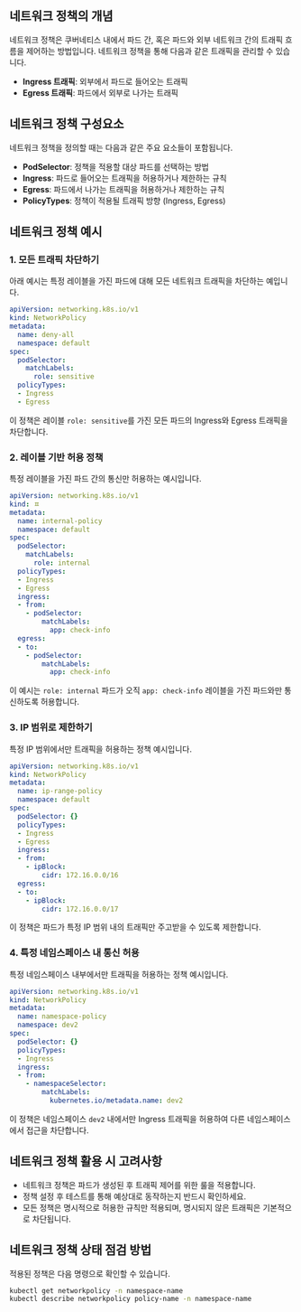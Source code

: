 ## 네트워크 정책의 개념

네트워크 정책은 쿠버네티스 내에서 파드 간, 혹은 파드와 외부 네트워크 간의 트래픽 흐름을 제어하는 방법입니다. 네트워크 정책을 통해 다음과 같은 트래픽을 관리할 수 있습니다.

* **Ingress 트래픽**: 외부에서 파드로 들어오는 트래픽
* **Egress 트래픽**: 파드에서 외부로 나가는 트래픽

## 네트워크 정책 구성요소

네트워크 정책을 정의할 때는 다음과 같은 주요 요소들이 포함됩니다.

* **PodSelector**: 정책을 적용할 대상 파드를 선택하는 방법
* **Ingress**: 파드로 들어오는 트래픽을 허용하거나 제한하는 규칙
* **Egress**: 파드에서 나가는 트래픽을 허용하거나 제한하는 규칙
* **PolicyTypes**: 정책이 적용될 트래픽 방향 (Ingress, Egress)

## 네트워크 정책 예시

### 1. 모든 트래픽 차단하기

아래 예시는 특정 레이블을 가진 파드에 대해 모든 네트워크 트래픽을 차단하는 예입니다.

```yaml
apiVersion: networking.k8s.io/v1
kind: NetworkPolicy
metadata:
  name: deny-all
  namespace: default
spec:
  podSelector:
    matchLabels:
      role: sensitive
  policyTypes:
  - Ingress
  - Egress
```

이 정책은 레이블 `role: sensitive`를 가진 모든 파드의 Ingress와 Egress 트래픽을 차단합니다.

### 2. 레이블 기반 허용 정책

특정 레이블을 가진 파드 간의 통신만 허용하는 예시입니다.

```yaml
apiVersion: networking.k8s.io/v1
kind: ㅍ
metadata:
  name: internal-policy
  namespace: default
spec:
  podSelector:
    matchLabels:
      role: internal
  policyTypes:
  - Ingress
  - Egress
  ingress:
  - from:
    - podSelector:
        matchLabels:
          app: check-info
  egress:
  - to:
    - podSelector:
        matchLabels:
          app: check-info
```

이 예시는 `role: internal` 파드가 오직 `app: check-info` 레이블을 가진 파드와만 통신하도록 허용합니다.

### 3. IP 범위로 제한하기

특정 IP 범위에서만 트래픽을 허용하는 정책 예시입니다.

```yaml
apiVersion: networking.k8s.io/v1
kind: NetworkPolicy
metadata:
  name: ip-range-policy
  namespace: default
spec:
  podSelector: {}
  policyTypes:
  - Ingress
  - Egress
  ingress:
  - from:
    - ipBlock:
        cidr: 172.16.0.0/16
  egress:
  - to:
    - ipBlock:
        cidr: 172.16.0.0/17
```

이 정책은 파드가 특정 IP 범위 내의 트래픽만 주고받을 수 있도록 제한합니다.

### 4. 특정 네임스페이스 내 통신 허용

특정 네임스페이스 내부에서만 트래픽을 허용하는 정책 예시입니다.

```yaml
apiVersion: networking.k8s.io/v1
kind: NetworkPolicy
metadata:
  name: namespace-policy
  namespace: dev2
spec:
  podSelector: {}
  policyTypes:
  - Ingress
  ingress:
  - from:
    - namespaceSelector:
        matchLabels:
          kubernetes.io/metadata.name: dev2
```

이 정책은 네임스페이스 `dev2` 내에서만 Ingress 트래픽을 허용하여 다른 네임스페이스에서 접근을 차단합니다.

## 네트워크 정책 활용 시 고려사항

* 네트워크 정책은 파드가 생성된 후 트래픽 제어를 위한 룰을 적용합니다.
* 정책 설정 후 테스트를 통해 예상대로 동작하는지 반드시 확인하세요.
* 모든 정책은 명시적으로 허용한 규칙만 적용되며, 명시되지 않은 트래픽은 기본적으로 차단됩니다.

## 네트워크 정책 상태 점검 방법

적용된 정책은 다음 명령으로 확인할 수 있습니다.

```bash
kubectl get networkpolicy -n namespace-name
kubectl describe networkpolicy policy-name -n namespace-name
```
